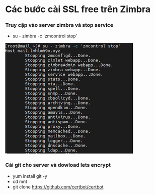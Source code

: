# Các bước cài SSL free trên Zimbra

### Truy cập vào server zimbra và stop service

- su - zimbra -c 'zmcontrol stop'

<img src="image/1.PNG">

### Cài git cho server và dowload lets encrypt

- yum install git -y
- cd mnt 
- git clone https://github.com/certbot/certbot

